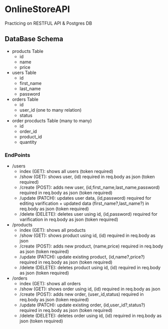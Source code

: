 # OnlineStoreAPI
Practicing on RESTFUL API &amp; Postgres DB

## DataBase Schema
- products Table
  - id
  - name
  - price
- users Table
  - id 
  - first_name
  - last_name
  - password
- orders Table 
  - id
  - user_id (one to many relation)
  - status
- order procducts Table (many to many)
  - id
  - order_id
  - product_id
  - quantity

### EndPoints
- /users
  - index (GET): shows all users (token required)
  - /show (GET): shows user, (id) required in req.body as json (token required)
  - /create (POST): adds new user, (id,first_name,last_name,password) required in req.body as json (token required)
  - /update (PATCH): updates user data, (id,password) required for editing varification + updated data (first_name?,last_name?) in req.body as json (token required)
  - /delete (DELETE): deletes user using id, (id,password) required for varification in req.body as json (token required)
- /products
  - index (GET): shows all products
  - /show (GET): shows product using id, (id) required in req.body as json
  - /create (POST): adds new product, (name,price) required in req.body as json (token required)
  - /update (PATCH): update existing product, (id,name?,price?) required in req.body as json (token required)
  - /delete (DELETE): deletes product using id, (id) required in req.body as json (token required)
- /orders
  - index (GET): shows all orders
  - /show (GET): shows order using id, (id) required in req.body as json
  - /create (POST): adds new order, (user_id,status) required in req.body as json (token required)
  - /update (PATCH): update existing order, (id,user_id?,status?) required in req.body as json (token required)
  - /delete (DELETE): deletes order using id, (id) required in req.body as json (token required)
